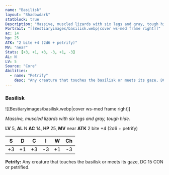 ```yaml
---
name: "Basilisk"
layout: "Shadowdark"
statblock: true
Description: "Massive, muscled lizards with six legs and gray, tough hide."
Portrait: "[[Bestiaryimages/basilisk.webp|cover ws-med frame right]]"
ac: 14
hp: 25
ATK: "2 bite +4 (2d6 + petrify)"
MV: "near"
Stats: [+3, +1, +3, -3, +1, -3]
AL: N
LV: 5
Source: "Core"
Abilities:
  - name: "Petrify"
    desc: "Any creature that touches the basilisk or meets its gaze, DC 15 CON or petrified."
---
```


### Basilisk

![[Bestiaryimages/basilisk.webp|cover ws-med frame right]]

_Massive, muscled lizards with six legs and gray, tough hide._

**LV** 5, **AL** N
**AC** 14, **HP** 25, **MV** near
**ATK** 2 bite +4 (2d6 + petrify)

|  S  |  D  |  C  |  I  |  W  |  Ch  |
|:---:|:---:|:---:|:---:|:---:|:----:|
| +3 | +1 | +3 | -3 | +1 | -3 |

**Petrify:** Any creature that touches the basilisk or meets its gaze, DC 15 CON or petrified.

